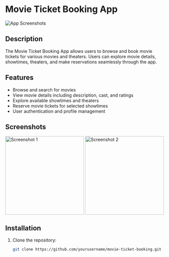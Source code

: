 # Movie Ticket Booking App

![App Screenshots](screenshots.png)

## Description

The Movie Ticket Booking App allows users to browse and book movie tickets for various movies and theaters. Users can explore movie details, showtimes, theaters, and make reservations seamlessly through the app.

## Features

- Browse and search for movies
- View movie details including description, cast, and ratings
- Explore available showtimes and theaters
- Reserve movie tickets for selected showtimes
- User authentication and profile management

## Screenshots

<div style="display: flex; justify-content: space-between;">
  <img src="https://github.com/yadavmurari111/Movie-Ticket-Booking/assets/42139083/b2386610-2aa1-4cbf-afe9-b1c7abd91b62" alt="Screenshot 1" width="250" />
  <img src="https://github.com/yadavmurari111/Movie-Ticket-Booking/assets/42139083/d86d634a-68b1-45eb-bc5d-12ecfc506907" alt="Screenshot 2" width="250" />
</div>



## Installation

1. Clone the repository:

   ```bash
   git clone https://github.com/yourusername/movie-ticket-booking.git
